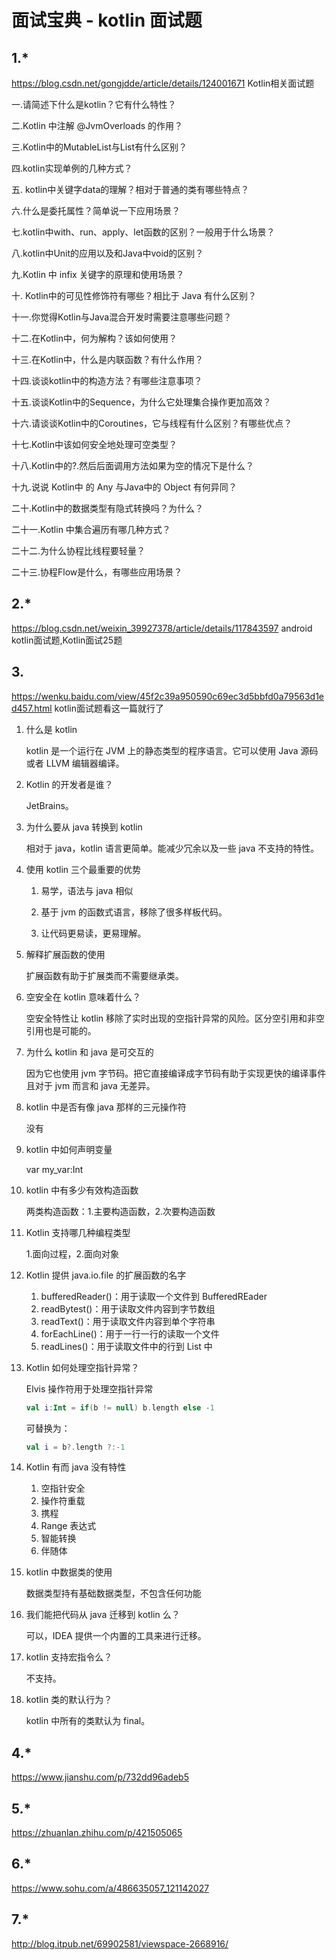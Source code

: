 # 面试宝典 - kotlin 面试题

## 1.*

https://blog.csdn.net/gongjdde/article/details/124001671 Kotlin相关面试题

一.请简述下什么是kotlin？它有什么特性？

二.Kotlin 中注解 @JvmOverloads 的作用？

三.Kotlin中的MutableList与List有什么区别？

四.kotlin实现单例的几种方式？

五. kotlin中关键字data的理解？相对于普通的类有哪些特点？

六.什么是委托属性？简单说一下应用场景？

七.kotlin中with、run、apply、let函数的区别？一般用于什么场景？

八.kotlin中Unit的应用以及和Java中void的区别？

九.Kotlin 中 infix 关键字的原理和使用场景？

十. Kotlin中的可见性修饰符有哪些？相比于 Java 有什么区别？

十一.你觉得Kotlin与Java混合开发时需要注意哪些问题？

十二.在Kotlin中，何为解构？该如何使用？

十三.在Kotlin中，什么是内联函数？有什么作用？

十四.谈谈kotlin中的构造方法？有哪些注意事项？

十五.谈谈Kotlin中的Sequence，为什么它处理集合操作更加高效？

十六.请谈谈Kotlin中的Coroutines，它与线程有什么区别？有哪些优点？

十七.Kotlin中该如何安全地处理可空类型？

十八.Kotlin中的?.然后后面调用方法如果为空的情况下是什么？

十九.说说 Kotlin中 的 Any 与Java中的 Object 有何异同？

二十.Kotlin中的数据类型有隐式转换吗？为什么？

二十一.Kotlin 中集合遍历有哪几种方式？

二十二.为什么协程比线程要轻量？

二十三.协程Flow是什么，有哪些应用场景？

## 2.*

https://blog.csdn.net/weixin_39927378/article/details/117843597 android kotlin面试题,Kotlin面试25题



## 3.

https://wenku.baidu.com/view/45f2c39a950590c69ec3d5bbfd0a79563d1ed457.html kotlin面试题看这一篇就行了

1. 什么是 kotlin

   kotlin 是一个运行在 JVM 上的静态类型的程序语言。它可以使用 Java 源码或者 LLVM 编辑器编译。

2. Kotlin 的开发者是谁？

   JetBrains。

3. 为什么要从 java 转换到 kotlin

   相对于 java，kotlin 语言更简单。能减少冗余以及一些 java 不支持的特性。

4. 使用 kotlin 三个最重要的优势

   1. 易学，语法与 java 相似

   2. 基于 jvm 的函数式语言，移除了很多样板代码。
   3. 让代码更易读，更易理解。 

5. 解释扩展函数的使用

   扩展函数有助于扩展类而不需要继承类。

6. 空安全在 kotlin 意味着什么？

   空安全特性让 kotlin 移除了实时出现的空指针异常的风险。区分空引用和非空引用也是可能的。

7. 为什么 kotlin 和 java 是可交互的

   因为它也使用 jvm 字节码。把它直接编译成字节码有助于实现更快的编译事件且对于 jvm 而言和 java 无差异。

8. kotlin 中是否有像 java 那样的三元操作符

   没有

9. kotlin 中如何声明变量

   var my_var:Int

10. kotlin 中有多少有效构造函数

    两类构造函数：1.主要构造函数，2.次要构造函数

11. Kotlin 支持哪几种编程类型

    1.面向过程，2.面向对象

12. Kotlin 提供 java.io.file 的扩展函数的名字

    1. bufferedReader()：用于读取一个文件到 BufferedREader
    2. readBytest()：用于读取文件内容到字节数组
    3. readText()：用于读取文件内容到单个字符串
    4. forEachLine()：用于一行一行的读取一个文件
    5. readLines()：用于读取文件中的行到 List 中

13. Kotlin 如何处理空指针异常？

    Elvis 操作符用于处理空指针异常

    ```kotlin
    val i:Int = if(b != null) b.length else -1
    ```

    可替换为：

    ```kotlin
    val i = b?.length ?:-1
    ```

14. Kotlin 有而 java 没有特性

    1. 空指针安全
    2. 操作符重载
    3. 携程
    4. Range 表达式
    5. 智能转换
    6. 伴随体

15. kotlin 中数据类的使用

    数据类型持有基础数据类型，不包含任何功能

16. 我们能把代码从 java 迁移到 kotlin 么？

    可以，IDEA 提供一个内置的工具来进行迁移。

17. kotlin 支持宏指令么？

    不支持。

18. kotlin 类的默认行为？

    kotlin 中所有的类默认为 final。

## 4.*

https://www.jianshu.com/p/732dd96adeb5

## 5.*

https://zhuanlan.zhihu.com/p/421505065

## 6.*

https://www.sohu.com/a/486635057_121142027

## 7.*

http://blog.itpub.net/69902581/viewspace-2668916/

